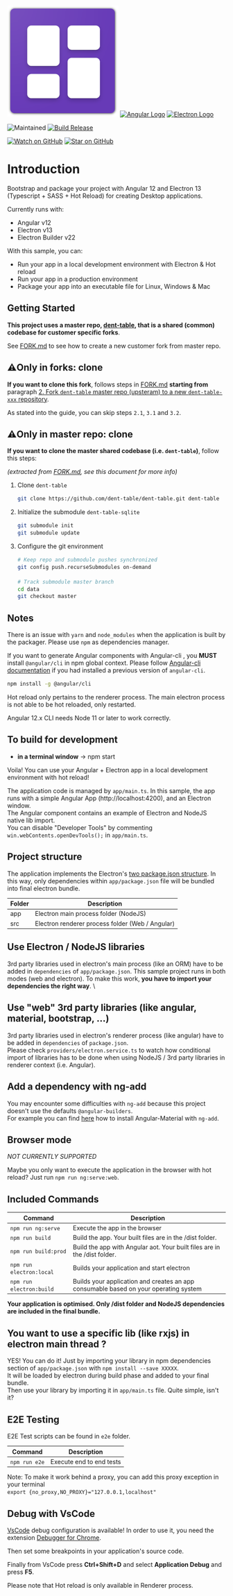 ![MyOdPlan Logo][app-logo] [![Angular Logo](https://www.vectorlogo.zone/logos/angular/angular-icon.svg)](https://angular.io/) [![Electron Logo](https://www.vectorlogo.zone/logos/electronjs/electronjs-icon.svg)](https://electronjs.org/)


![Maintained][maintained-badge]
[![Build Release][build-badge]][build]

[![Watch on GitHub][github-watch-badge]][github-watch]
[![Star on GitHub][github-star-badge]][github-star]

# Introduction

Bootstrap and package your project with Angular 12 and Electron 13 (Typescript + SASS + Hot Reload) for creating Desktop applications.

Currently runs with:

- Angular v12
- Electron v13
- Electron Builder v22

With this sample, you can:

- Run your app in a local development environment with Electron & Hot reload
- Run your app in a production environment
- Package your app into an executable file for Linux, Windows & Mac

## Getting Started
**This project uses a master repo, [dent-table](https://github.com/dent-table/dent-table), that is a shared (common) codebase for customer specific forks**. 

See [FORK.md](HOW_TO_FORK.md) to see how to create a new customer fork from master repo.

## ⚠️Only in forks: clone
**If you want to clone this fork**, follows steps in [FORK.md](HOW_TO_FORK.md) **starting from** paragraph [2. Fork `dent-table` master repo (upsteram) to a new `dent-table-xxx` repository](HOW_TO_FORK.md#2-fork-dent-table-to-a-new-dent-table-xxx-repository).

As stated into the guide, you can skip steps `2.1`, `3.1` and `3.2`.

## ⚠️Only in master repo: clone
**If you want to clone the master shared codebase (i.e. `dent-table`)**, follow this steps:

_(extracted from [FORK.md](HOW_TO_FORK.md), see this document for more info)_

1. Clone `dent-table`

    ```bash
    git clone https://github.com/dent-table/dent-table.git dent-table
    ```

2. Initialize the submodule `dent-table-sqlite`

    ```bash
    git submodule init
    git submodule update
    ```

5. Configure the git environment
 
   ```bash
   # Keep repo and submodule pushes synchronized
   git config push.recurseSubmodules on-demand
   
   # Track submodule master branch
   cd data
   git checkout master
    ```

## Notes
There is an issue with `yarn` and `node_modules` when the application is built by the packager. Please use `npm` as dependencies manager.

If you want to generate Angular components with Angular-cli , you **MUST** install `@angular/cli` in npm global context.
Please follow [Angular-cli documentation](https://github.com/angular/angular-cli) if you had installed a previous version of `angular-cli`.

``` bash
npm install -g @angular/cli
```

Hot reload only pertains to the renderer process. The main electron process is not able to be hot reloaded, only restarted.

Angular 12.x CLI needs Node 11 or later to work correctly.

## To build for development

- **in a terminal window** -> npm start

Voila! You can use your Angular + Electron app in a local development environment with hot reload!

The application code is managed by `app/main.ts`. In this sample, the app runs with a simple Angular App (http://localhost:4200), and an Electron window. \
The Angular component contains an example of Electron and NodeJS native lib import. \
You can disable "Developer Tools" by commenting `win.webContents.openDevTools();` in `app/main.ts`.

## Project structure
The application implements the Electron's [two package.json structure](https://www.electron.build/tutorials/two-package-structure). 
In this way, only dependencies within `app/package.json` file will be bundled into final electron bundle. 

|Folder|Description|
| ---- | ---- |
| app | Electron main process folder (NodeJS) |
| src | Electron renderer process folder (Web / Angular) |

## Use Electron / NodeJS libraries

3rd party libraries used in electron's main process (like an ORM) have to be added in `dependencies` of `app/package.json`.
This sample project runs in both modes (web and electron). To make this work, **you have to import your dependencies the right way**. \

## Use "web" 3rd party libraries (like angular, material, bootstrap, ...)

3rd party libraries used in electron's renderer process (like angular) have to be added in `dependencies` of `package.json`. \
Please check `providers/electron.service.ts` to watch how conditional import of libraries has to be done when using NodeJS / 3rd party libraries in renderer context (i.e. Angular).

## Add a dependency with ng-add

You may encounter some difficulties with `ng-add` because this project doesn't use the defaults `@angular-builders`. \
For example you can find [here](HOW_TO.md) how to install Angular-Material with `ng-add`.

## Browser mode
_NOT CURRENTLY SUPPORTED_

Maybe you only want to execute the application in the browser with hot reload? Just run `npm run ng:serve:web`.

## Included Commands

|Command|Description|
| ---- | ---- |
|`npm run ng:serve`| Execute the app in the browser |
|`npm run build`| Build the app. Your built files are in the /dist folder. |
|`npm run build:prod`| Build the app with Angular aot. Your built files are in the /dist folder. |
|`npm run electron:local`| Builds your application and start electron
|`npm run electron:build`| Builds your application and creates an app consumable based on your operating system |

**Your application is optimised. Only /dist folder and NodeJS dependencies are included in the final bundle.**

## You want to use a specific lib (like rxjs) in electron main thread ?

YES! You can do it! Just by importing your library in npm dependencies section of `app/package.json` with `npm install --save XXXXX`. \
It will be loaded by electron during build phase and added to your final bundle. \
Then use your library by importing it in `app/main.ts` file. Quite simple, isn't it?

## E2E Testing

E2E Test scripts can be found in `e2e` folder.

|Command|Description|
| ---- | ---- |
|`npm run e2e`| Execute end to end tests |

Note: To make it work behind a proxy, you can add this proxy exception in your terminal  
`export {no_proxy,NO_PROXY}="127.0.0.1,localhost"`

## Debug with VsCode

[VsCode](https://code.visualstudio.com/) debug configuration is available! In order to use it, you need the extension [Debugger for Chrome](https://marketplace.visualstudio.com/items?itemName=msjsdiag.debugger-for-chrome).

Then set some breakpoints in your application's source code.

Finally from VsCode press **Ctrl+Shift+D** and select **Application Debug** and press **F5**.

Please note that Hot reload is only available in Renderer process.

[app-logo]: https://github.com/dent-table/dent-table/blob/master/src/assets/icons/favicon.png
[maintained-badge]: https://img.shields.io/badge/maintained-yes-brightgreen
[license-badge]: https://img.shields.io/badge/license-MIT-blue.svg
[license]: https://github.com/dent-table/dent-table/blob/master/LICENSE.md

[build]: https://github.com/dent-table/dent-table-xxx/actions/workflows/build_release.yml
[build-badge]: https://github.com/dent-table/dent-table-xxx/actions/workflows/build_release.yml/badge.svg?branch=v1.0.0-beta.13

[github-watch-badge]: https://img.shields.io/github/watchers/dent-table/dent-table.svg?style=social
[github-watch]: https://github.com/dent-table/dent-table/watchers
[github-star-badge]: https://img.shields.io/github/stars/dent-table/dent-table.svg?style=social
[github-star]: https://github.com/dent-table/dent-table/stargazers
